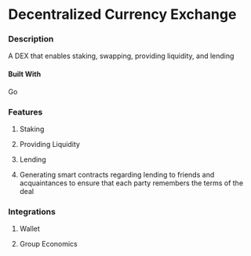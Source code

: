 # Decentralized Currency Exchange

### Description

A DEX that enables staking, swapping, providing liquidity, and lending

#### Built With

Go

### Features

1) Staking

2) Providing Liquidity

3) Lending

4) Generating smart contracts regarding lending to friends and acquaintances to ensure that each party remembers the terms of the deal

### Integrations

1) Wallet

2) Group Economics
